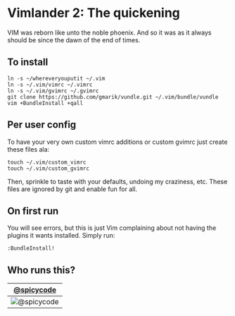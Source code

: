 # Vimlander 2: The quickening

VIM was reborn like unto the noble phoenix.  And so it was as it always should be since the dawn of the end of times.

## To install

    ln -s ~/whereveryouputit ~/.vim
    ln -s ~/.vim/vimrc ~/.vimrc
    ln -s ~/.vim/gvimrc ~/.gvimrc
    git clone https://github.com/gmarik/vundle.git ~/.vim/bundle/vundle
    vim +BundleInstall +qall

## Per user config

To have your very own custom vimrc additions or custom gvimrc just create these files ala:

    touch ~/.vim/custom_vimrc
    touch ~/.vim/custom_gvimrc

Then, sprinkle to taste with your defaults, undoing my craziness, etc.  These files are ignored by git and enable fun for all.

## On first run

You will see errors, but this is just Vim complaining about not having the plugins it wants installed.   Simply run:

    :BundleInstall!

## Who runs this?

| [@spicycode](https://github.com/spicycode)  |
|---|
| ![@spicycode](https://avatars.githubusercontent.com/u/222?s=280) |
